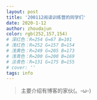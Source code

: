 ```yaml
---
layout: post
title: '200112阅读训练营的同学们'
date: 2020-1-12
author: zhoudajun
color: rgb(252,157,154)
# 深红色：R=254 G=67 B=101
# 浅红色：R=252 G=157 B=154
# 浅黄色：R=249 G=205 B=173
# 浅青色：R=200 G=200 B=169
# 淡青色：R=131 G=175 B=155
# cover: ''
tags: info
---
```


> 主要介绍有博客的家伙(。-ω-)

